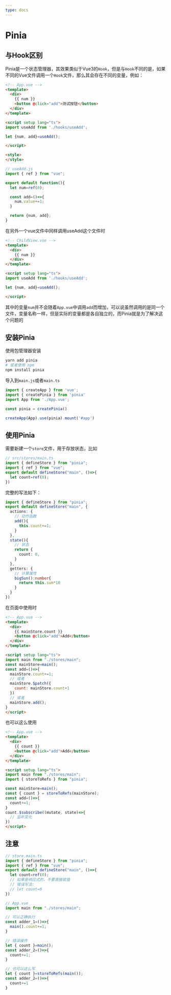 ```yaml
---
type: docs
---
```


# Pinia

## 与Hook区别

Pinia是一个状态管理器，其效果类似于Vue3的`Hook`，但是与`Hook`不同的是，如果不同的Vue文件调用一个`Hook`文件，那么其会存在不同的变量，例如：

```html
<!-- App.vue -->
<template>
  <div>
    {{ num }}
    <button @click="add">测试按钮</button>
  </div>
</template>

<script setup lang="ts">
import useAdd from './hooks/useAdd';

let {num, add}=useAdd();

</script>

<style>
</style>
```

```ts
// useAdd.js
import { ref } from "vue";

export default function(){
  let num=ref(0);

  const add=()=>{
    num.value+=1;
  }

  return {num, add};
}
```

在另外一个vue文件中同样调用useAdd这个文件时

```html
<!-- ChildView.vue -->
<template>
  <div>
    {{ num }}
  </div>
</template>

<script setup lang="ts">
import useAdd from './hooks/useAdd';

let {num, add}=useAdd();

</script>
```

其中的变量`num`并不会随着`App.vue`中调用`add`而增加，可以说虽然调用的是同一个文件，变量名称一样，但是实际的变量都是各自独立的，而Pinia就是为了解决这个问题的

## 安装Pinia

使用包管理器安装

```bash
yarn add pinia
# 或者使用 npm
npm install pinia
```

导入到`main.js`或者`main.ts`

```ts
import { createApp } from 'vue';
import { createPinia } from 'pinia'
import App from './App.vue';

const pinia = createPinia()

createApp(App).use(pinia).mount('#app')
```

## 使用Pinia

需要新建一个`store`文件，用于存放状态，比如
```ts
// src/stores/main.ts
import { defineStore } from "pinia";
import { ref } from "vue";
export default defineStore("main", ()=>{
  let count=ref(0);
})
```

完整的写法如下：
```ts
import { defineStore } from "pinia";
export default defineStore("main", {
  actions: {
    // 动作函数
    add(){
      this.count+=1;
    }
  },
  state(){
    // 状态
    return {
      count: 0,
    }
  },
  getters: {
    // 计算属性
    bigSun():number{
      return this.sum*10
    }
  }
})
```

在页面中使用时

```html
<!-- App.vue -->
<template>
  <div>
    {{ mainStore.count }}
    <button @click="add">Add</button>
  </div>
</template>

<script setup lang="ts">
import main from "./stores/main";
const mainStore=main();
const add=()=>{
  mainStore.count+=1;
  // 或者
  mainStore.$patch({
    count: mainStore.count+1
  })
  // 或者
  mainStore.add();
}
</script>
```

也可以这么使用


```html
<!-- App.vue -->
<template>
  <div>
    {{ count }}
    <button @click="add">Add</button>
  </div>
</template>

<script setup lang="ts">
import main from "./stores/main";
import { storeToRefs } from "pinia";

const mainStore=main();
const { count } = storeToRefs(mainStore);
const add=()=>{
  count+=1;
}
count.$subscribe((mutate, state)=>{
  // 监听变化
})
</script>
```

## 注意

```ts
// store.main.ts
import { defineStore } from "pinia";
import { ref } from "vue";
export default defineStore("main", ()=>{
  let count=ref(0);
  // 如果是响应式的，不要直接赋值
  // 错误写法:
  // let count=0
})
```

```ts
// App.vue
import main from "./stores/main";

// 可以正确执行
const adder_1=()=>{
  main().count+=1;
}

// 错误操作
let { count }=main();
const adder_2=()=>{
  count+=1;
}

// 也可以这么写
let { count }=storeToRefs(main());
const adder_2=()=>{
  count+=1
}
```